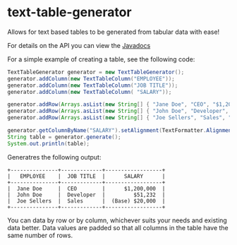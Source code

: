 # text-table-generator
Allows for text based tables to be generated from tabular data with ease!

For details on the API you can view the [Javadocs](doc/index.html)

For a simple example of creating a table, see the following code:
```java
TextTableGenerator generator = new TextTableGenerator();
generator.addColumn(new TextTableColumn("EMPLOYEE"));
generator.addColumn(new TextTableColumn("JOB TITLE"));
generator.addColumn(new TextTableColumn( "SALARY"));

generator.addRow(Arrays.asList(new String[] { "Jane Doe", "CEO", "$1,200,000"}));
generator.addRow(Arrays.asList(new String[] { "John Doe", "Developer", "$51,232"}));
generator.addRow(Arrays.asList(new String[] { "Joe Sellers", "Sales", "(Base) $20,000"}));

generator.getColumnByName("SALARY").setAlignment(TextFormatter.Alignment.RIGHT);
String table = generator.generate();
System.out.println(table);
```

Generatres the following output:
```
+---------------+-------------+------------------+
|   EMPLOYEE    |  JOB TITLE  |      SALARY      |
+---------------+-------------+------------------+
|  Jane Doe     |  CEO        |      $1,200,000  |
|  John Doe     |  Developer  |         $51,232  |
|  Joe Sellers  |  Sales      |  (Base) $20,000  |
+---------------+-------------+------------------+
```

You can data by row or by column, whichever suits your needs and existing data better.
Data values are padded so that all columns in the table have the same number of rows.
